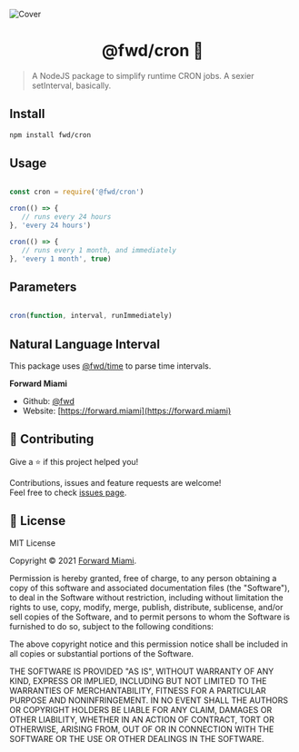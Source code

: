 ![Cover](https://raw.githubusercontent.com/fwd/cron/master/.github/cover.png)

<h1 align="center">@fwd/cron 💾</h1>

> A NodeJS package to simplify runtime CRON jobs. A sexier setInterval, basically.

## Install

```sh
npm install fwd/cron
```

## Usage

```js

const cron = require('@fwd/cron')

cron(() => {
   // runs every 24 hours
}, 'every 24 hours')

cron(() => {
   // runs every 1 month, and immediately 
}, 'every 1 month', true)

```

## Parameters

```js

cron(function, interval, runImmediately)

````

## Natural Language Interval

This package uses [@fwd/time](https://github.com/fwd/time) to parse time intervals.


**Forward Miami**

* Github: [@fwd](https://github.com/fwd)
* Website: [https://forward.miami](https://forward.miami)

## 🤝 Contributing

Give a ⭐️ if this project helped you!

Contributions, issues and feature requests are welcome! <br />Feel free to check [issues page](https://github.com/fwd/cron/issues).

## 📝 License

MIT License

Copyright © 2021 [Forward Miami](https://forward.miami).

Permission is hereby granted, free of charge, to any person obtaining a copy
of this software and associated documentation files (the "Software"), to deal
in the Software without restriction, including without limitation the rights
to use, copy, modify, merge, publish, distribute, sublicense, and/or sell
copies of the Software, and to permit persons to whom the Software is
furnished to do so, subject to the following conditions:

The above copyright notice and this permission notice shall be included in all
copies or substantial portions of the Software.

THE SOFTWARE IS PROVIDED "AS IS", WITHOUT WARRANTY OF ANY KIND, EXPRESS OR
IMPLIED, INCLUDING BUT NOT LIMITED TO THE WARRANTIES OF MERCHANTABILITY,
FITNESS FOR A PARTICULAR PURPOSE AND NONINFRINGEMENT. IN NO EVENT SHALL THE
AUTHORS OR COPYRIGHT HOLDERS BE LIABLE FOR ANY CLAIM, DAMAGES OR OTHER
LIABILITY, WHETHER IN AN ACTION OF CONTRACT, TORT OR OTHERWISE, ARISING FROM,
OUT OF OR IN CONNECTION WITH THE SOFTWARE OR THE USE OR OTHER DEALINGS IN THE
SOFTWARE.
